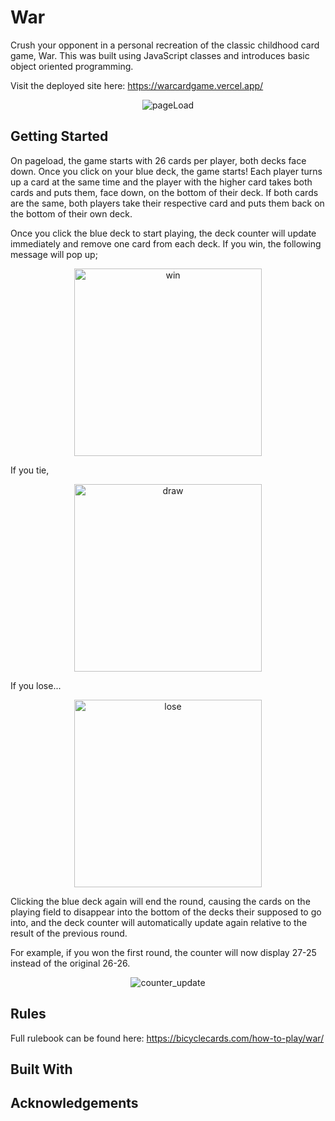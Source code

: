 # War

Crush your opponent in a personal recreation of the classic childhood card game, War. This was built using JavaScript classes and introduces basic object oriented programming.

Visit the deployed site here: https://warcardgame.vercel.app/

<p align="center"><img src="https://i.imgur.com/g1J6cLF.png" alt="pageLoad"></p>

## Getting Started

On pageload, the game starts with 26 cards per player, both decks face down. Once you click on your blue deck, the game starts! Each player turns up a card at the same time and the player with the higher card takes both cards and puts them, face down, on the bottom of their deck. If both cards are the same, both players take their respective card and puts them back on the bottom of their own deck. 

Once you click the blue deck to start playing, the deck counter will update immediately and remove one card from each deck. If you win, the following message will pop up;
<p align="center"><img src="https://i.imgur.com/kwsjriL.png" height="300" alt="win"></p>

If you tie, 
<p align="center"><img src="https://i.imgur.com/Oigvr8r.png" height="300" alt="draw"></p>

If you lose...
<p align="center"><img src="https://i.imgur.com/grNXBF6.png" height="300" alt="lose"></p>

Clicking the blue deck again will end the round, causing the cards on the playing field to disappear into the bottom of the decks their supposed to go into, and the deck counter will automatically update again relative to the result of the previous round.

For example, if you won the first round, the counter will now display 27-25 instead of the original 26-26. 
<p align="center"><img src="https://i.imgur.com/ZGYlq1N.png" alt="counter_update"></p>

## Rules

Full rulebook can be found here: https://bicyclecards.com/how-to-play/war/

## Built With

## Acknowledgements


